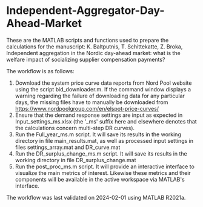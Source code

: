 # Independent-Aggregator-Day-Ahead-Market

These are the MATLAB scripts and functions used to prepare the calculations for the manuscript:
K. Baltputnis, T. Schittekatte, Z. Broka,
Independent aggregation in the Nordic day-ahead market: what is the welfare impact of socializing supplier compensation payments?

The workflow is as follows:
1) Download the system price curve data reports from Nord Pool website using the script bid_downloader.m. If the command window displays a warning regarding the failure of downloading data for any particular days, the missing files have to manually be downloaded from https://www.nordpoolgroup.com/en/elspot-price-curves/
2) Ensure that the demand response settings are input as expected in Input_settings_ms.xlsx (the '_ms' suffix here and elsewhere denotes that the calculations concern multi-step DR curves).
3) Run the Full_year_ms.m script. It will save its results in the working directory in file main_results.mat, as well as processed input settings in files settings_array.mat and DR_curve.mat
4) Run the DR_surplus_change_ms.m script. It will save its results in the working directory in file DR_surplus_change.mat
5) Run the post_proc_ms.m script. It will provide an interactive interface to visualize the main metrics of interest. Likewise these metrics and their components will be available in the active workspace via MATLAB's interface.

The workflow was last validated on 2024-02-01 using MATLAB R2021a.
